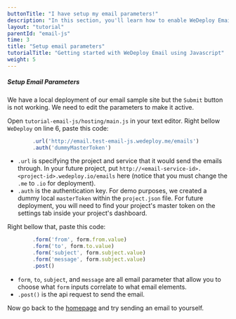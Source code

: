 ```yaml
---
buttonTitle: "I have setup my email parameters!"
description: "In this section, you'll learn how to enable WeDeploy Email on your application."
layout: "tutorial"
parentId: "email-js"
time: 3
title: "Setup email parameters"
tutorialTitle: "Getting started with WeDeploy Email using Javascript"
weight: 5
---
```


##### Setup Email Parameters

We have a local deployment of our email sample site but the `Submit` button is not working. We need to edit the parameters to make it active.

Open `tutorial-email-js/hosting/main.js` in your text editor. Right bellow `WeDeploy` on line 6, paste this code:

```javascript
        .url('http://email.test-email-js.wedeploy.me/emails')
        .auth('dummyMasterToken')
```
* `.url` is specifying the project and service that it would send the emails through. In your future project, put `http://<email-service-id>.<project-id>.wedeploy.io/emails` here (notice that you must change the `.me` to `.io` for deployment).
* `.auth` is the authentication key. For demo purposes, we created a dummy local `masterToken` within the `project.json` file. For future deployment, you will need to find your project's master token on the settings tab inside your project's dashboard.

Right bellow that, paste this code:

```javascript
        .form('from', form.from.value)
        .form('to', form.to.value)
        .form('subject', form.subject.value)
        .form('message', form.subject.value)
        .post()
```
* `form`, `to`, `subject`, and `message` are all email parameter that allow you to choose what `form` inputs correlate to what email elements. 
* `.post()` is the api request to send the email.

Now go back to the [homepage](http://tutorial-email-js.wedeploy.me) and try sending an email to yourself. 



      
